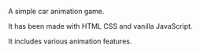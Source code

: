 A simple car animation game.

It has been made with HTML CSS and vanilla JavaScript.

It includes various animation features.
